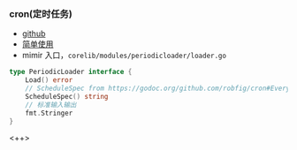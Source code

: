 ### cron(定时任务)

- [github](github.com/darjun/go-daily-lib/cron)
- [简单使用](https://zhuanlan.zhihu.com/p/133872010)
- mimir 入口，`corelib/modules/periodicloader/loader.go`

```Go
type PeriodicLoader interface {
	Load() error
	// ScheduleSpec from https://godoc.org/github.com/robfig/cron#Every
	ScheduleSpec() string
	// 标准输入输出
	fmt.Stringer
}

```

<++>
